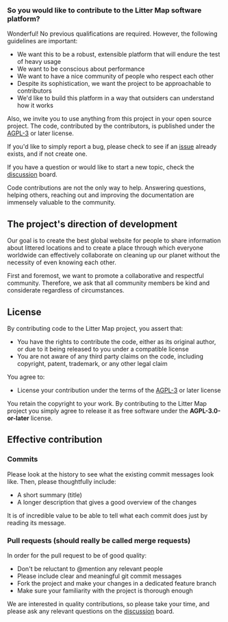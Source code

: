 ### So you would like to contribute to the Litter Map software platform?

Wonderful! No previous qualifications are required. However, the following guidelines are important:

- We want this to be a robust, extensible platform that will endure the test of heavy usage
- We want to be conscious about performance
- We want to have a nice community of people who respect each other
- Despite its sophistication, we want the project to be approachable to contributors
- We'd like to build this platform in a way that outsiders can understand how it works

Also, we invite you to use anything from this project in your open source project. The code, contributed by the contributors, is published under the [AGPL-3](https://www.gnu.org/licenses/agpl-3.0) or later license.

If you'd like to simply report a bug, please check to see if an [issue](https://github.com/littermap/littermap/issues) already exists, and if not create one.

If you have a question or would like to start a new topic, check the [discussion](https://github.com/littermap/littermap/discussions) board.

Code contributions are not the only way to help. Answering questions, helping others, reaching out and improving the documentation are immensely valuable to the community.

## The project's direction of development

Our goal is to create the best global website for people to share information about littered locations and to create a place through which everyone worldwide can effectively collaborate on cleaning up our planet without the necessity of even knowing each other.

First and foremost, we want to promote a collaborative and respectful community. Therefore, we ask that all community members be kind and considerate regardless of circumstances.

## License

By contributing code to the Litter Map project, you assert that:

- You have the rights to contribute the code, either as its original author, or due to it being released to you under a compatible license
- You are not aware of any third party claims on the code, including copyright, patent, trademark, or any other legal claim

You agree to:

- License your contribution under the terms of the [AGPL-3](https://www.gnu.org/licenses/agpl-3.0) or later license

You retain the copyright to your work. By contributing to the Litter Map project you simply agree to release it as free software under the **AGPL-3.0-or-later** license.

## Effective contribution

### Commits

Please look at the history to see what the existing commit messages look like. Then, please thoughtfully include:

- A short summary (title)
- A longer description that gives a good overview of the changes

It is of incredible value to be able to tell what each commit does just by reading its message.

### Pull requests (should really be called merge requests)

In order for the pull request to be of good quality:

- Don't be reluctant to @mention any relevant people
- Please include clear and meaningful git commit messages
- Fork the project and make your changes in a dedicated feature branch
- Make sure your familiarity with the project is thorough enough

We are interested in quality contributions, so please take your time, and please ask any relevant questions on the [discussion](https://github.com/littermap/littermap/discussions) board.
